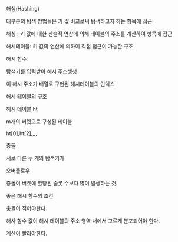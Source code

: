해싱(Hashing)

대부분의 탐색 방법들은 키 값 비교로써 탐색하고자 하는 항목에 접근



해싱 : 키 값에 대한 산술적 연산에 의해 테이블의 주소를 계산하여 항목에 접근

해시테이블: 키 값의 연산에 의하여 직접 접근이 가능한 구조



해시 함수

탐색키를 입력받아 해시 주소생성

이 해시 주소가 배열로 구현된 해시테이블의 인덱스



해시 테이블의 구조

해시 테이블 ht

m개의 버켓으로 구성된 테이블

ht[0],ht[2],,,,

충돌

서로 다른 두 개의 탐색키가 

오버플로우

충돌이 버켓에 할당된 슬롯 수보다 많이 발생하는 것.



좋은 해시 함수의 조건

충돌이 적어야한다.

해사 함수 값이 해시 테이블의 주소 영역 내에서 고르게 분포되어야 한다.

계산이 빨라야한다.
